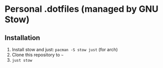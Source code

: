 # Personal .dotfiles (managed by GNU Stow)

## Installation
1. Install stow and just: `pacman -S stow just` (for arch)
2. Clone this repository to `~`
3. `just stow`
